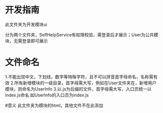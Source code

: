 # 开发指南
此文件夹为开发模块ui

分为两个文件夹，SelfHelpService有权限校验，需登录后才展示；User为公共模块，无需登录即可展示

# 文件命名

1.不能出现中文，下划线，数字等特殊字符，且不可以拼音首字母命名，名称需有效
2.所有新增模块的一级目录，首字母需大写，例如在User文件夹在，新增用户模块，则命名为UserInfo
3.以.js为后缀的文件，首字母需大写，入口页统一以index.js命名.如UserInfo的入口页为index.js

#意义
此文件夹为模块的html，其他文件不在此添加

